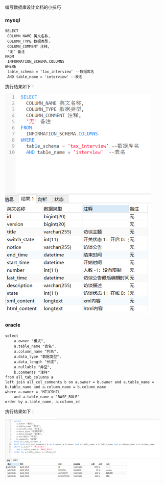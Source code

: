 编写数据库设计文档的小技巧

### mysql
```
SELECT
 COLUMN_NAME 英文名称,
 COLUMN_TYPE 数据类型,
 COLUMN_COMMENT 注释,
 '无' 备注
FROM
 INFORMATION_SCHEMA.COLUMNS 
WHERE
 table_schema = 'tax_interview' --数据库名
 AND table_name = 'interview' --表名
```

执行结果如下：

![结果](/images/database/2020-05-11-2.png)

### oracle
```
select 
	a.owner "模式",
	a.table_name "表名",
	a.column_name "列名",
	a.data_type "数据类型",
	a.data_length "长度",
	a.nullable "非空",
	b.comments "注释"
from all_tab_columns a 
left join all_col_comments b on a.owner = b.owner and a.table_name = b.table_name and a.column_name = b.column_name
where a.owner = 'MZJCSHZL' 
	and a.table_name = 'BASE_ROLE'
order by a.table_name, a.column_id
```

执行结果如下：

![结果](/images/database/2020-05-11-4.png)
